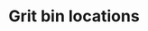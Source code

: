 ---
schema: default
title: Grit bin locations
organization: Aberdeenshire Council
notes: 
resources:

  - name: Grit bin locations KMZ
  - url: https://online.aberdeenshire.gov.uk/apps/OpenData/kml/grit_bins.kmz
  - format: KMZ

license: Open Government Licence 3.0 (United Kingdom)
category:

  - 


  - Winter

  -  roads

  -  gritting

maintainer: Tim Wisniewski
maintainer_email: tim@timwis.com
---
